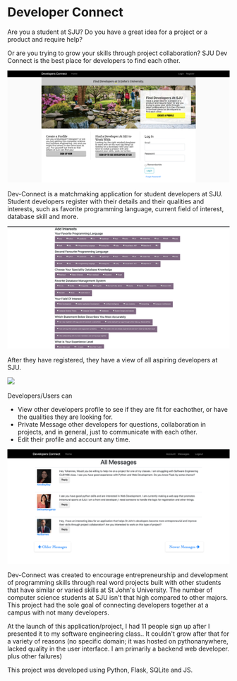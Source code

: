 # Developer Connect

Are you a student at SJU? Do you have a great idea for a project or a product and require help? 

Or are you trying to grow your skills through project collaboration? SJU Dev Connect is the best place for developers to find each other.

![](images/home.png)

Dev-Connect is a matchmaking application for student developers at SJU. Student developers register with their details and their qualities and interests, such as favorite programming language, current field of interest, database skill and more.

![](images/registration.png)

After they have registered, they have a view of all aspiring developers at SJU. 

![](images/visualizer.gif)

Developers/Users can 

* View other developers profile to see if they are fit for eachother, or have the qualities they are looking for. 
* Private Message other developers for questions, collaboration in projects, and in general, just to communicate with each other.
* Edit their profile and account any time.

![](images/messages.png)

Dev-Connect was created to encourage entrepreneurship and development of programming skills through real word projects built with other students that have similar or varied skills at St John's University. The number of computer science students at SJU isn't that high compared to other majors. This project had the sole goal of connecting developers together at a campus with not many developers.

At the launch of this application/project, I had 11 people sign up after I presented it to my software engineering class.. It couldn't grow after that for a variety of reasons (no specific domain; it was hosted on pythonanywhere, lacked quality in the user interface. I am primarily a backend web developer. plus other failures)

This project was developed using Python, Flask, SQLite and JS.
